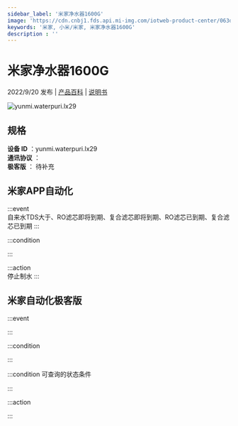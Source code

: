 ```yaml
---
sidebar_label: '米家净水器1600G'
image: 'https://cdn.cnbj1.fds.api.mi-img.com/iotweb-product-center/063dcd310e058a7ebdb22ccf3e0de1ba_1656915971589.png?GalaxyAccessKeyId=AKVGLQWBOVIRQ3XLEW&Expires=9223372036854775807&Signature=ZAT+zR+Ibj6LNF0EutuGAhR69Qk='
keywords: '米家, 小米/米家, 米家净水器1600G'
description : ''
---
```

# 米家净水器1600G

2022/9/20 发布 | [产品百科](https://home.mi.com/webapp/content/baike/product/index.html?model=yunmi.waterpuri.lx29/) | [说明书](https://home.mi.com/views/introduction.html?model=yunmi.waterpuri.lx29&region=cn)

![yunmi.waterpuri.lx29](https://cdn.cnbj1.fds.api.mi-img.com/iotweb-product-center/063dcd310e058a7ebdb22ccf3e0de1ba_1656915971589.png?GalaxyAccessKeyId=AKVGLQWBOVIRQ3XLEW&Expires=9223372036854775807&Signature=ZAT+zR+Ibj6LNF0EutuGAhR69Qk=)

## 规格  
> 
**设备 ID** ：yunmi.waterpuri.lx29  
**通讯协议** ：  
**极客版**  ： 待补充 


## 米家APP自动化  

:::event  
自来水TDS大于、RO滤芯即将到期、复合滤芯即将到期、RO滤芯已到期、复合滤芯已到期
:::

:::condition  

:::

:::action   
停止制水
:::

## 米家自动化极客版  

:::event  

:::

:::condition  

:::

:::condition 可查询的状态条件  

:::

:::action  

:::

        
